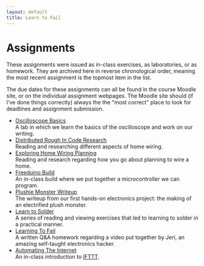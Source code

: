 ```yaml
---
layout: default
title: Learn to Fail
---
```


# Assignments

These assignments were issued as in-class exercises, as laboratories, or as homework. They are archived here in reverse chronological order, meaning the most recent assignment is the topmost item in the list.

The due dates for these assignments can all be found in the course Moodle site, or on the individual assignment webpages. The Moodle site should (if I've done things correctly) always the the "most correct" place to look for deadlines and assignment submission.

* [Oscilloscope Basics](oscilloscope-basics.html) <br/>
  A lab in which we learn the basics of the oscilloscope and work on our writing.
* [Distributed Rough In Code Research](distributed-electric-code-research.html)<br/>
Reading and researching different aspects of home wiring.
* [Exploring Home Wiring Planning](exploring-home-wiring-planning.html)<br/>
Reading and research regarding how you go about planning to wire a home.
* [Freeduino Build](freeduino-build.html)<br/>
An in-class build where we put together a microcontroller we can program.
* [Plushie Monster Writeup](plushie-monster-writeup.html)<br/>
The writeup from our first hands-on electronics project: the making of an electrified plush monster.
* [Learn to Solder](learn-to-solder.html)<br/>
A series of reading and viewing exercises that led to learning to solder in a practical manner.
* [Learning To Fail](learning-to-fail.html)<br/>
A written Q&A homework regarding a video put together by Jeri, an amazing self-taught electronics hacker.
* [Automating The Internet](automating-the-internet.html) <br/>
An in-class introduction to [IFTTT](http://ifttt.com/).